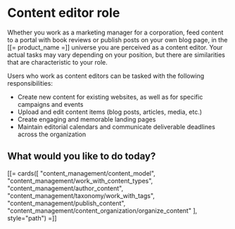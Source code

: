 # Content editor role

Whether you work as a marketing manager for a corporation, feed content to a portal 
with book reviews or publish posts on your own blog page, in the [[= product_name =]] 
universe you are perceived as a content editor. Your actual tasks may vary depending 
on your position, but there are similarities that are characteristic to your role.

Users who work as content editors can be tasked with the following responsibilities:

- Create new content for existing websites, as well as for specific campaigns and events
- Upload and edit content items (blog posts, articles, media, etc.)
- Create engaging and memorable landing pages
- Maintain editorial calendars and communicate deliverable deadlines across the organization

## What would you like to do today?

[[= cards([
    "content_management/content_model",
    "content_management/work_with_content_types",
    "content_management/author_content",
    "content_management/taxonomy/work_with_tags",
    "content_management/publish_content",
    "content_management/content_organization/organize_content"
], style="path") =]]